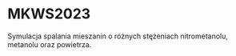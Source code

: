 # MKWS2023
Symulacja spalania mieszanin o różnych stężeniach nitrometanolu, metanolu oraz powietrza.
